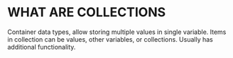 # WHAT ARE COLLECTIONS

Container data types, allow storing multiple values in single variable. Items in collection can be values, other variables, or collections. Usually has additional functionality.
